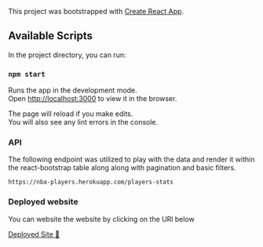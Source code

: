 This project was bootstrapped with [Create React App](https://github.com/facebook/create-react-app).

## Available Scripts

In the project directory, you can run:

### `npm start`

Runs the app in the development mode.<br />
Open [http://localhost:3000](http://localhost:3000) to view it in the browser.

The page will reload if you make edits.<br />
You will also see any lint errors in the console.

### API

The following endpoint was utilized to play with the data and render it within the react-bootstrap table along along with pagination and basic filters.<br />

```
https://nba-players.herokuapp.com/players-stats
```

### Deployed website

You can website the website by clicking on the URl below

[Deployed Site 🚀](5f7bede78331a312ee8218b9--react-bootstrap-table.netlify.app/)
